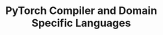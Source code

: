 ---
layout: post
title: "6. PyTorch Compiler and Domain Specific Languages"
posted: "Coming Soon..."
categories: Super-Fast-LLM-Training
live: false
---